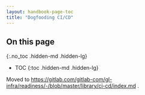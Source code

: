 ```yaml
---
layout: handbook-page-toc
title: "Dogfooding CI/CD"
---
```


## On this page
{:.no_toc .hidden-md .hidden-lg}

- TOC
{:toc .hidden-md .hidden-lg}


Moved to https://gitlab.com/gitlab-com/gl-infra/readiness/-/blob/master/library/ci-cd/index.md .
